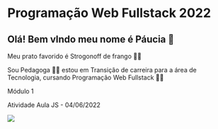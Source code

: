 # Programação Web Fullstack 2022

## Olá! Bem vIndo meu nome é Páucia 👋

 Meu prato favorido é Strogonoff de frango 👩‍🍳

Sou Pedagoga 👩‍🏫 estou em Transição de carreira para a área de Tecnologia, cursando Programação Web Fullstack 👩‍💻

Módulo 1

Atividade Aula JS - 04/06/2022

<div>
  <a href="https://www.luiztools.com.br/wp-content/uploads/2018/09/javascript.png" target="_blank"><img src="https://www.luiztools.com.br/wp-content/uploads/2018/09/javascript.png" target="_blank"></a>
</div>
